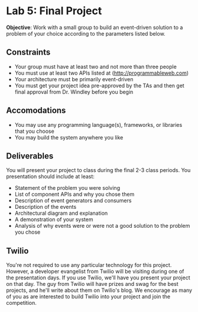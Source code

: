 # Lab 5: Final Project

**Objective**: Work with a small group to build an event-driven solution to a problem of your choice according to the parameters listed below.

## Constraints

- Your group must have at least two and not more than three people
- You must use at least two APIs listed at (http://programmableweb.com)
- Your architecture must be primarily event-driven
- You must get your project idea pre-approved by the TAs and then get final approval from Dr. Windley before you begin

## Accomodations

- You may use any programming language(s), frameworks, or libraries that you choose
- You may build the system anywhere you like

## Deliverables

You will present your project to class during the final 2-3 class periods. You presentation should include at least:

- Statement of the problem you were solving
- List of component APIs and why you chose them
- Description of event generators and consumers
- Description of the events
- Architectural diagram and explanation
- A demonstration of your system 
- Analysis of why events were or were not a good solution to the problem you chose

## Twilio

You're not required to use any particular technology for this project. However, a developer evangelist from Twilio will be visiting during one of the presentation days. If you use Twilio, we'll have you present your project on that day. The guy from Twilio will have prizes and swag for the best projects, and he'll write about them on Twilio's blog. We encourage as many of you as are interested to build Twilio into your project and join the competition.

